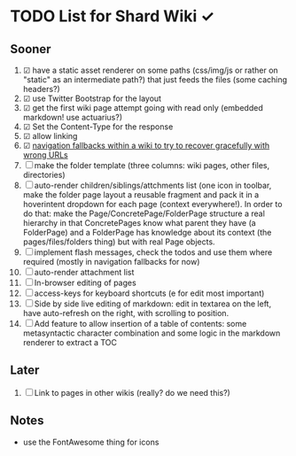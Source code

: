 # TODO List for Shard Wiki ✓

## Sooner
1. ☑ have a static asset renderer on some paths (css/img/js or rather on "static" as an intermediate path?) that just feeds the files (some caching headers?)
1. ☑ use Twitter Bootstrap for the layout
1. ☑ get the first wiki page attempt going with read only (embedded markdown! use actuarius?)
1. ☑ Set the Content-Type for the response
1. ☑ allow linking
1. ☑ [navigation fallbacks within a wiki to try to recover gracefully with wrong URLs](self:/page/design/navigation)
1. ☐ make the folder template (three columns: wiki pages, other files, directories)
1. ☐ auto-render children/siblings/attchments list (one icon in toolbar, make the 
     folder page layout a reusable fragment and pack it in a hoverintent dropdown 
     for each page (context everywhere!). In order to do that: make the 
     Page/ConcretePage/FolderPage structure a real hierarchy in that ConcretePages 
     know what parent they have (a FolderPage) and a FolderPage has knowledge about 
     its context (the pages/files/folders thing) but with real Page objects.
1. ☐ implement flash messages, check the todos and use them where required (mostly in navigation fallbacks for now)
1. ☐ auto-render attachment list
1. ☐ In-browser editing of pages
1. ☐ access-keys for keyboard shortcuts (e for edit most important)
1. ☐ Side by side live editing of markdown: edit in textarea on the left, have auto-refresh on the right, with scrolling to position.
1. ☐ Add feature to allow insertion of a table of contents: some metasyntactic character combination and some logic in the markdown renderer to extract a TOC

## Later
1. ☐ Link to pages in other wikis (really? do we need this?)

## Notes
* use the FontAwesome thing for icons
